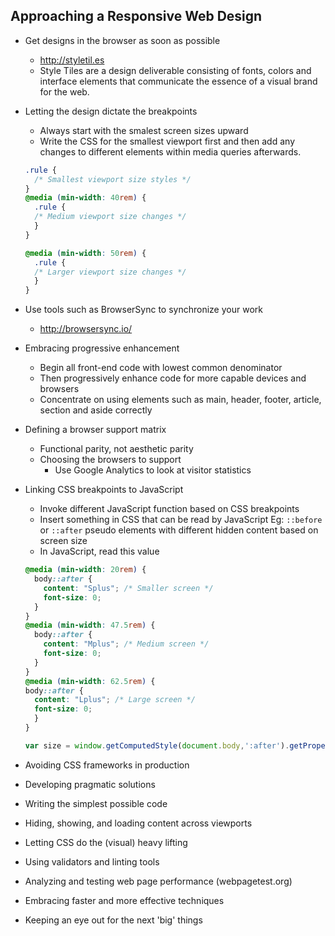 ## Approaching a Responsive Web Design

- Get designs in the browser as soon as possible
  - http://styletil.es
  - Style Tiles are a design deliverable consisting of fonts, colors and interface elements that communicate the essence of a visual brand for the web.

- Letting the design dictate the breakpoints
  - Always start with the smalest screen sizes upward
  - Write the CSS for the smallest viewport first and then add any changes to different elements within media queries afterwards.
  ```CSS
  .rule {
    /* Smallest viewport size styles */
  }
  @media (min-width: 40rem) {
    .rule {
    /* Medium viewport size changes */
    }
  }

  @media (min-width: 50rem) {
    .rule {
    /* Larger viewport size changes */
    }
  }
  ```
- Use tools such as BrowserSync to synchronize your work
  - http://browsersync.io/

- Embracing progressive enhancement
  - Begin all front-end code with lowest common denominator
  - Then progressively enhance code for more capable devices and browsers
  - Concentrate on using elements such as main, header, footer, article, section and aside correctly

- Defining a browser support matrix
  - Functional parity, not aesthetic parity
  - Choosing the browsers to support
    - Use Google Analytics to look at visitor statistics

- Linking CSS breakpoints to JavaScript
  - Invoke different JavaScript function based on CSS breakpoints
  - Insert something in CSS that can be read by JavaScript
    Eg: `::before` or `::after` pseudo elements with different hidden content based on screen size
  - In JavaScript, read this value
  
  ```CSS
  @media (min-width: 20rem) {
    body::after {
      content: "Splus"; /* Smaller screen */
      font-size: 0;
    }
  }
  @media (min-width: 47.5rem) {
    body::after {
      content: "Mplus"; /* Medium screen */
      font-size: 0;
    }
  }
  @media (min-width: 62.5rem) {
  body::after {
    content: "Lplus"; /* Large screen */
    font-size: 0;
    }
  }
  ```

  ```js
  var size = window.getComputedStyle(document.body,':after').getPropertyValue('content');
  ```  
- Avoiding CSS frameworks in production
- Developing pragmatic solutions
- Writing the simplest possible code
- Hiding, showing, and loading content across viewports
- Letting CSS do the (visual) heavy lifting
- Using validators and linting tools
- Analyzing and testing web page performance (webpagetest.org)
- Embracing faster and more effective techniques
- Keeping an eye out for the next 'big' things
